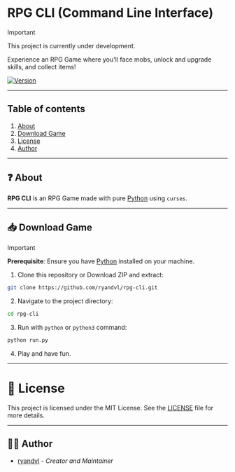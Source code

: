 # RPG CLI (Command Line Interface)

> [!IMPORTANT]
> This project is currently under development.

Experience an RPG Game where you'll face mobs, unlock and upgrade skills, and collect items!

[![Version](https://img.shields.io/badge/version-1.0.0-blue.svg)](https://shields.io)

---

## Table of contents
1. [About](#about)
3. [Download Game](#download-game)
5. [License](#license)
6. [Author](#author)

---

## ❓ About

**RPG CLI** is an RPG Game made with pure [Python](https://www.python.org/) using `curses`.

---

## 📥 Download Game

> [!IMPORTANT]
> **Prerequisite**:
> Ensure you have [Python](https://www.python.org/) installed on your machine.

1. Clone this repository or Download ZIP and extract:
  ```bash
  git clone https://github.com/ryandvl/rpg-cli.git
  ```
2. Navigate to the project directory:
  ```bash
  cd rpg-cli
  ```
3. Run with `python` or `python3` command:
  ```bash
  python run.py
  ```
4. Play and have fun.

---

# 📝 License

This project is licensed under the MIT License. See the [LICENSE](LICENSE) file for more details.

---

## 👨‍💻 Author

- [ryandvl](https://github.com/ryandvl) - *Creator and Maintainer*
